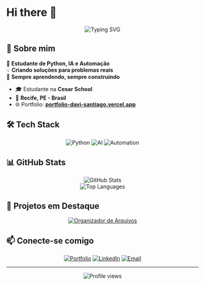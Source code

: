 # Hi there 👋

<div align="center">
  <img src="https://readme-typing-svg.herokuapp.com?font=Fira+Code&size=22&pause=1000&color=58A6FF&center=true&vCenter=true&width=500&lines=🔬+Estudante+de+Python%2C+IA+e+Automação;💡+Criando+soluções+para+problemas+reais;📌+Sempre+aprendendo%2C+sempre+construindo" alt="Typing SVG" />
</div>

## 🚀 Sobre mim

🔬 **Estudante de Python, IA e Automação**  
💡 **Criando soluções para problemas reais**  
📌 **Sempre aprendendo, sempre construindo**

- 🎓 Estudante na **Cesar School**
- 📍 **Recife, PE - Brasil**
- 🌐 Portfolio: **[portfolio-davi-santiago.vercel.app](https://portfolio-davi-santiago.vercel.app)**

## 🛠️ Tech Stack

<div align="center">

![Python](https://img.shields.io/badge/Python-3776AB?style=for-the-badge&logo=python&logoColor=white)
![AI](https://img.shields.io/badge/AI-FF6F00?style=for-the-badge&logo=tensorflow&logoColor=white)
![Automation](https://img.shields.io/badge/Automation-2E8B57?style=for-the-badge&logo=python&logoColor=white)

</div>

## 📊 GitHub Stats

<div align="center">
  <img src="https://github-readme-stats.vercel.app/api?username=daviscpr2&show_icons=true&theme=github_dark&hide_border=true&include_all_commits=true" alt="GitHub Stats" />
</div>

<div align="center">
  <img src="https://github-readme-stats.vercel.app/api/top-langs/?username=daviscpr2&layout=compact&theme=github_dark&hide_border=true&langs_count=6" alt="Top Languages" />
</div>

## 🎯 Projetos em Destaque

<div align="center">

[![Organizador de Arquivos](https://github-readme-stats.vercel.app/api/pin/?username=daviscpr2&repo=Organizador-De-Arquivos-Py&theme=github_dark&hide_border=true)](https://github.com/daviscpr2/Organizador-De-Arquivos-Py)

</div>

## 📫 Conecte-se comigo

<div align="center">

[![Portfolio](https://img.shields.io/badge/-Portfolio-000000?style=for-the-badge&logo=vercel&logoColor=white)](https://portfolio-davi-santiago.vercel.app)
[![LinkedIn](https://img.shields.io/badge/-LinkedIn-0077B5?style=for-the-badge&logo=linkedin&logoColor=white)](https://linkedin.com/in/davi-santiago)
[![Email](https://img.shields.io/badge/-Email-D14836?style=for-the-badge&logo=gmail&logoColor=white)](mailto:daviscpr2@email.com)

</div>

---

<div align="center">
  <img src="https://komarev.com/ghpvc/?username=daviscpr2&color=58a6ff&style=flat-square&label=Profile+Views" alt="Profile views" />
</div>
